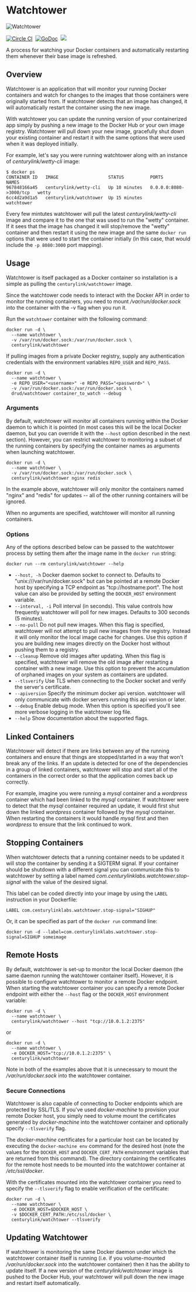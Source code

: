 # Watchtower
![Watchtower](http://panamax.ca.tier3.io/zodiac/logo-watchtower_thumb.png)

[![Circle CI](https://circleci.com/gh/CenturyLinkLabs/watchtower.svg?style=svg)](https://circleci.com/gh/CenturyLinkLabs/watchtower)&nbsp;
[![GoDoc](https://godoc.org/github.com/CenturyLinkLabs/watchtower?status.svg)](https://godoc.org/github.com/CenturyLinkLabs/watchtower)&nbsp;
[![](https://badge.imagelayers.io/centurylink/watchtower:latest.svg)](https://imagelayers.io/?images=centurylink/watchtower:latest 'Get your own badge on imagelayers.io')

A process for watching your Docker containers and automatically restarting them whenever their base image is refreshed.

## Overview

Watchtower is an application that will monitor your running Docker containers and watch for changes to the images that those containers were originally started from. If watchtower detects that an image has changed, it will automatically restart the container using the new image.

With watchtower you can update the running version of your containerized app simply by pushing a new image to the Docker Hub or your own image registry. Watchtower will pull down your new image, gracefully shut down your existing container and restart it with the same options that were used when it was deployed initially.

For example, let's say you were running watchtower along with an instance of *centurylink/wetty-cli* image:

```
$ docker ps
CONTAINER ID   IMAGE                   STATUS          PORTS                    NAMES
967848166a45   centurylink/wetty-cli   Up 10 minutes   0.0.0.0:8080->3000/tcp   wetty
6cc4d2a9d1a5   centurylink/watchtower  Up 15 minutes                            watchtower
```

Every few mintutes watchtower will pull the latest *centurylink/wetty-cli* image and compare it to the one that was used to run the "wetty" container. If it sees that the image has changed it will stop/remove the "wetty" container and then restart it using the new image and the same `docker run` options that were used to start the container initially (in this case, that would include the `-p 8080:3000` port mapping).

## Usage

Watchtower is itself packaged as a Docker container so installation is a simple as pulling the `centurylink/watchtower` image.

Since the watchtower code needs to interact with the Docker API in order to monitor the running containers, you need to mount */var/run/docker.sock* into the container with the -v flag when you run it.

Run the `watchtower` container with the following command:

```
docker run -d \
  --name watchtower \
  -v /var/run/docker.sock:/var/run/docker.sock \
  centurylink/watchtower
```

If pulling images from a private Docker registry, supply any authentication credentials with the environment variables `REPO_USER` and `REPO_PASS`.

```
docker run -d \
  --name watchtower \
  -e REPO_USER="<username>" -e REPO_PASS="<password>" \
  -v /var/run/docker.sock:/var/run/docker.sock \
  drud/watchtower container_to_watch --debug
```

### Arguments

By default, watchtower will monitor all containers running within the Docker daemon to which it is pointed (in most cases this will be the local Docker daemon, but you can override it with the `--host` option described in the next section). However, you can restrict watchtower to monitoring a subset of the running containers by specifying the container names as arguments when launching watchtower.

```
docker run -d \
  --name watchtower \
  -v /var/run/docker.sock:/var/run/docker.sock \
  centurylink/watchtower nginx redis
```

In the example above, watchtower will only monitor the containers named "nginx" and "redis" for updates -- all of the other running containers will be ignored.

When no arguments are specified, watchtower will monitor all running containers.

### Options

Any of the options described below can be passed to the watchtower process by setting them after the image name in the `docker run` string:

```
docker run --rm centurylink/watchtower --help
```

* `--host, -h` Docker daemon socket to connect to. Defaults to "unix:///var/run/docker.sock" but can be pointed at a remote Docker host by specifying a TCP endpoint as "tcp://hostname:port". The host value can also be provided by setting the `DOCKER_HOST` environment variable.
* `--interval, -i` Poll interval (in seconds). This value controls how frequently watchtower will poll for new images. Defaults to 300 seconds (5 minutes).
* `--no-pull` Do not pull new images. When this flag is specified, watchtower will not attempt to pull new images from the registry. Instead it will only monitor the local image cache for changes. Use this option if you are building new images directly on the Docker host without pushing them to a registry.
* `--cleanup` Remove old images after updating. When this flag is specified, watchtower will remove the old image after restarting a container with a new image. Use this option to prevent the accumulation of orphaned images on your system as containers are updated.
* `--tlsverify` Use TLS when connecting to the Docker socket and verify the server's certificate.
* `--apiversion` Specify the minimum docker api version. watchtower will only communicate with docker servers running this api version or later.
* `--debug` Enable debug mode. When this option is specified you'll see more verbose logging in the watchtower log file.
* `--help` Show documentation about the supported flags.

## Linked Containers

Watchtower will detect if there are links between any of the running containers and ensure that things are stopped/started in a way that won't break any of the links. If an update is detected for one of the dependencies in a group of linked containers, watchtower will stop and start all of the containers in the correct order so that the application comes back up correctly.

For example, imagine you were running a *mysql* container and a *wordpress* container which had been linked to the *mysql* container. If watchtower were to detect that the *mysql* container required an update, it would first shut down the linked *wordpress* container followed by the *mysql* container. When restarting the containers it would handle *mysql* first and then *wordpress* to ensure that the link continued to work.

## Stopping Containers

When watchtower detects that a running container needs to be updated it will stop the container by sending it a SIGTERM signal.
If your container should be shutdown with a different signal you can communicate this to watchtower by setting a label named *com.centurylinklabs.watchtower.stop-signal* with the value of the desired signal.

This label can be coded directly into your image by using the `LABEL` instruction in your Dockerfile:

```
LABEL com.centurylinklabs.watchtower.stop-signal="SIGHUP"
```

Or, it can be specified as part of the `docker run` command line:

```
docker run -d --label=com.centurylinklabs.watchtower.stop-signal=SIGHUP someimage
```

## Remote Hosts

By default, watchtower is set-up to monitor the local Docker daemon (the same daemon running the watchtower container itself). However, it is possible to configure watchtower to monitor a remote Docker endpoint. When starting the watchtower container you can specify a remote Docker endpoint with either the `--host` flag or the `DOCKER_HOST` environment variable:

```
docker run -d \
  --name watchtower \
  centurylink/watchtower --host "tcp://10.0.1.2:2375"
```

or

```
docker run -d \
  --name watchtower \
  -e DOCKER_HOST="tcp://10.0.1.2:2375" \
  centurylink/watchtower
```

Note in both of the examples above that it is unnecessary to mount the */var/run/docker.sock* into the watchtower container.

### Secure Connections

Watchtower is also capable of connecting to Docker endpoints which are protected by SSL/TLS. If you've used *docker-machine* to provision your remote Docker host, you simply need to volume mount the certificates generated by *docker-machine* into the watchtower container and optionally specify `--tlsverify` flag.

The *docker-machine* certificates for a particular host can be located by executing the `docker-machine env` command for the desired host (note the values for the `DOCKER_HOST` and `DOCKER_CERT_PATH` environment variables that are returned from this command). The directory containing the certificates for the remote host needs to be mounted into the watchtower container at */etc/ssl/docker*.

With the certificates mounted into the watchtower container you need to specify the `--tlsverify` flag to enable verification of the certificate:

```
docker run -d \
  --name watchtower \
  -e DOCKER_HOST=$DOCKER_HOST \
  -v $DOCKER_CERT_PATH:/etc/ssl/docker \
  centurylink/watchtower --tlsverify
```

## Updating Watchtower

If watchtower is monitoring the same Docker daemon under which the watchtower container itself is running (i.e. if you volume-mounted */var/run/docker.sock* into the watchtower container) then it has the ability to update itself. If a new version of the *centurylink/watchtower* image is pushed to the Docker Hub, your watchtower will pull down the new image and restart itself automatically.
